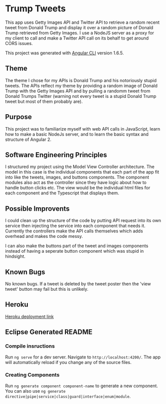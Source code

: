 # Trump Tweets

This app uses Getty Images API and Twitter API to retrieve a random recent tweet from Donald Trump and display it over a random picture of Donald Trump retrieved from Getty Images. I use a NodeJS server as a proxy for my client to call and make a Twitter API call on its behalf to get around CORS issues.

This project was generated with [Angular CLI](https://github.com/angular/angular-cli) version 1.6.5.

## Theme
The theme I chose for my APIs is Donald Trump and his notoriously 
stupid tweets. The APIs reflect my theme by providing a random image of
Donald Trump with the Getty Images API and by pulling a randomm tweet 
from Donald Trumps Twitter (warning not every tweet is a stupid Donald
Trump tweet but most of them probably are).

## Purpose

This project was to familiarize myself with web API calls in JavaScript, learn how to make a basic NodeJs server, and to learn the basic syntax and structure of Angular 2.

## Software Engineering Principles
I structured my project using the Model View Controller architecture. The model in this case is the individual components that each part of the app fit into like the tweets, images, and buttons components. The component modules also act as the controller since they have logic about how to handle button clicks etc. The view would be the individual html files for each component and the Typescript that displays them.

## Possible Improvents
I could clean up the structure of the code by putting API request into its own service then injecting the service into each component that needs it. Currently the controllers make the API calls themselves which adds overhead and makes the code messy.

I can also make the buttons part of the tweet and images components instead of having a seperate button component which was stupid in hindsight.

## Known Bugs

No known bugs. If a tweet is deleted by the tweet poster then the 'view tweet' button may fail but this is unlikely.

## Heroku

[Heroku deployment link](https://rocky-forest-69538.herokuapp.com/)

## Eclipse Generated README
### Compile insructions

Run `ng serve` for a dev server. Navigate to `http://localhost:4200/`. The app will automatically reload if you change any of the source files.

### Creating Components

Run `ng generate component component-name` to generate a new component. You can also use `ng generate directive|pipe|service|class|guard|interface|enum|module`.


